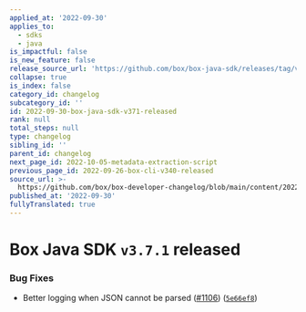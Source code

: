 ```yaml
---
applied_at: '2022-09-30'
applies_to:
  - sdks
  - java
is_impactful: false
is_new_feature: false
release_source_url: 'https://github.com/box/box-java-sdk/releases/tag/v3.7.1'
collapse: true
is_index: false
category_id: changelog
subcategory_id: ''
id: 2022-09-30-box-java-sdk-v371-released
rank: null
total_steps: null
type: changelog
sibling_id: ''
parent_id: changelog
next_page_id: 2022-10-05-metadata-extraction-script
previous_page_id: 2022-09-26-box-cli-v340-released
source_url: >-
  https://github.com/box/box-developer-changelog/blob/main/content/2022/09-30-box-java-sdk-v371-released.md
published_at: '2022-09-30'
fullyTranslated: true
---
```

# Box Java SDK `v3.7.1` released

### Bug Fixes

* Better logging when JSON cannot be parsed ([#1106][1]) ([`5e66ef8`][2])

[1]: https://github.com/box/box-java-sdk/issues/1106

[2]: https://github.com/box/box-java-sdk/commit/5e66ef8cc983a6cff34995efc75e9effd3195d48
